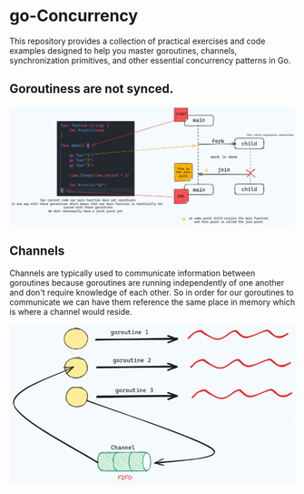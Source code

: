 # go-Concurrency
This repository provides a collection of practical exercises and code examples designed to help you master goroutines, channels, synchronization primitives, and other essential concurrency patterns in Go.

## Goroutiness are not synced.

![alt text](concurrency.png)

## Channels

Channels are typically used to communicate information between goroutines
because goroutines are running independently of one another and don't
require knowledge of each other. So in order for our goroutines to communicate
we can have them reference the same place in memory which is where a channel would reside.

![alt text](<concurrency 1.png>)



